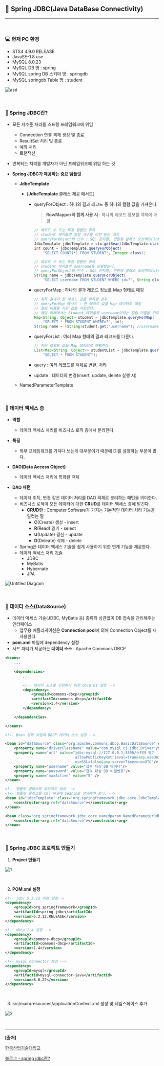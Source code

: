 ## **🎈 Spring JDBC(Java DataBase Connectivity)**

***

<br> 

### **:computer: 현재 PC 환경**

- STS4 4.9.0 RELEASE
- JavaSE-1.8 use
- MySQL 8.0.23
- MySQL DB 명 : spring
- MySQL spring DB 스키마 명 : springdb
- MySQL springdb Table 명 : student

![asd](https://user-images.githubusercontent.com/55940552/112479659-9a783480-8db8-11eb-9e49-6f86d0e4ee20.PNG) 





<br> 

### **📌 Spring JDBC란?**

- 모든 저수준 처리를 스프링 프레임워크에 위임

  - Connection 연결 객체 생성 및 종료
  - ResultSet 처리 및 종료
  - 예외 처리
  - 트랜잭션

- 반복되는 처리를 개발자가 아닌 프레임워크에 위임 하는 것

- **Spring JDBC가 제공하는 중요 템플릿**

  - **JdbcTemplate**

    - [**JdbcTemplate** 클래스 제공 메서드]

      - queryForObject : 하나의 결과 레코드 중 하나의 컬럼 값을 가져온다.

        > **RowMapper와 함께 사용 시** : 하나의 레코드 정보를 객체에 매핑

        ```java
        // 레코드 수 또는 특정 컬럼만 취득
        // student 테이블의 컬럼 개수를 리턴 받는 코드
        // queryForObject의 인수 : SQL 문자열, 반환형 클래스 오브젝트(int)
        JdbcTemplate jdbcTemplate = ctx.getBean(JdbcTemplate.class);
        int count = jdbcTemplate.queryForObject(
        	"SELECT COUNT(*) FROM STUDENT", Integer.class);
        ```

        ```java
        // 레코드 수 또는 특정 컬람만 취득
        // student 테이블의 username을 반환받는다.
        // queryForObject의 인수 : SQL 문자열, 반환형 클래스 오브젝트(string), 파라미터 값
        String name = jdbcTemplate.queryForObject(
        	"SELECT username FROM STUDENT WHERE id=?", String.class, id);
        ```

        

      - queryForMap : 하나의 결과 레코드 정보를 Map 형태로 매핑

        ```java
        // 취득 결과가 한 레코드 값을 취득할 경우
        // queryForMap 메서드 : 한 레코드 값을 Map 데이터로 매핑
        // 컬럼 이름을 키로 값을 저장한다.
        // 해당 예제에서는 Student 테이블의 username이라는 컬럼 이름을 키로 값을 저장했다.
        Map<String, Object> student = jdbcTemplate.queryForMap(
        	"SELECT * FROM STUDENT WHERE=?", id);
        String name = (String)student.get("username"); //username이라는 키를 가진 값을 가져온다.
        ```

        

      - queryForList : 여러 Map 형태의 결과 레코드를 다룬다.

        ```java
        // 여러 레코드 값을 Map 데이터로 매핑한다.
        List<Map<String, Object>> studentList = jdbcTemplate.queryForMap(
        	"SELECT * FROM STUDENT");
        ```

        

      - query : 여러 레코드를 객체로 변환, 처리

      - update : 데이터의 변경(insert, update, delete 실행 시)

  - NamedParameterTemplate

<br> 

### **📌 데이터 액세스 층**

- **역할**
  - 데이터 액세스 처리를 비즈니스 로직 층에서 분리한다.
- **특징**
  - 외부 프레임워크를 가져다 쓰는게 대부분이기 때문에 DI를 설정하는 부분이 많다.
- **DAO(Data Access Object)**
  - 데이터 액세스 처리에 특화된 객체

- **DAO 패턴**
  - 데이터 취득, 변경 같은 데이터 처리를 DAO 객체로 분리하는 패턴을 의미한다.
  - 비즈니스 로직이 모든 데이터에 대한 **CRUD**를 데이터 액세스 층에 맡긴다.
    - **CRUD란** : Computer Software가 가지는 기본적인 데이터 처리 기능을 일컷는 말
      - **C**(Create) 생성 - insert
      - **R**(Read) 읽기 - select
      - **U**(Update) 갱신 - update
      - **D**(Deleate) 삭제 - delete
  - Spring은 데이터 액세스 기술을 쉽게 사용하기 위한 연계 기능을 제공한다.
  - 데이터 액세스 처리 <u>기술</u>
    - JDBC
    - MyBatis
    - Hybernate
    - JPA

![Untitled Diagram](https://user-images.githubusercontent.com/55940552/112473303-84b34100-8db1-11eb-8703-4c9830bead26.png) 

<br> 



### **📌 데이터 소스(DataSource)**

- 데이터 액세스 기술(JDBC, MyBatis 등) 종류와 상관없이 DB 접속을 관리해주는 인터페이스
  - 업무용 애플리케이션은 **Connection pool**에 의해 Connection Object를 재사용한다.
- **pom.xml** 파일에 dependency 설정
- 서드 파티가 제공하는 **데이터 소스** : Apache Commons DBCP

```xml
<beans>
	...
    
    <dependencies>
    	...
        
        <!-- 데이터 소스를 구현하기 위한 dbcp DI 설정 -->
        <dependency>
        	<groupId>commons-dbcp</groupId>
            <artifactId>commons-dbcp</artifactId>
            <version>1.4</version>
        </dependency>
    	
    </dependencies>

</beans>
```

```xml
<!-- Bean 정의 파일에 DBCP 데이터 소스 설정 -->

<bean id="dataSource" class="org.apache.commons.dbcp.BasicDataSource" destroy-method="close">
	<property name="driverClassName" value="com.mysql.cj.jdbc.Driver"/>
    <property name="url" value="jdbc:mysql://127.0.0.1:3306/스키마 명?
                                allowPublicKeyRetrieval=true&amp;useUnicode=true&amp;characterEncoding=utf8&amp;
                                useSSL=false&amp;serverTimezone=UTC"/>
    <property name="username" value="접속 대상 DB 아이디"/>
    <property name="password" value="접속 대상 DB 비밀번호"/>
    <property name="maxActive" value="5" />
</bean>

<!-- 템플릿 클래스의 오브젝트 생성 -->
<!-- 템플릿 클래스를 xml 파일에 bean으로 정의해야 한다. -->
<bean id="jdbcTemplate" class="org.springframework.jdbc.core.JdbcTemplate">
	<constructor-arg ref="dataSource"></constructor-arg>
</bean>

<bean class="org.springframework.jdbc.core.namedparam.NamedParameterJdbcTemplate">
	<constructor-arg ref="dataSource"></constructor-arg>
</bean>
```

<br> 

### **📌 Spring JDBC 프로젝트 만들기**

1. **Project 만들기**

![1](https://user-images.githubusercontent.com/55940552/113386594-8ee2ca00-93c5-11eb-8482-7459d826285f.PNG) 

<br> 

2. **POM.xml 설정**

```xml
<!-- jdbc 5.2.12 버전 설정-->
<dependency>
	<groupId>org.springframework</groupId>
    <artifactId>spring-jdbc</artifactId>
    <version>5.2.12.RELEASE</version>
</dependency>

<!-- dbcp 1.4 설정 -->
<dependency>
	<groupId>commons-dbcp</groupId>
    <artifactId>commons-dbcp</artifactId>
    <version>1.4</version>
</dependency>

<!-- mysql connector 설정 -->
<dependency>
	<groupId>mysql</groupId>
    <artifactId>mysql-connector-java</artifactId>
    <version>8.0.22</version>
</dependency>
```

<br> 

3. src/main/resources/applicationContext.xml 생성 및 네임스페이스 추가

![2](https://user-images.githubusercontent.com/55940552/113386975-51cb0780-93c6-11eb-8168-0adca72073a5.PNG) 

<br> 

***

**[출처]**

[한국산업기술대학교](https://portal.kpu.ac.kr/portal/default/stu)

[블로그 - spring jdbc란?](https://velog.io/@koseungbin/Spring-JDBC)